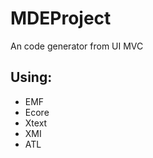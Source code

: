 MDEProject
==========

An code generator from UI MVC

Using:
------

- EMF
- Ecore
- Xtext
- XMI
- ATL
